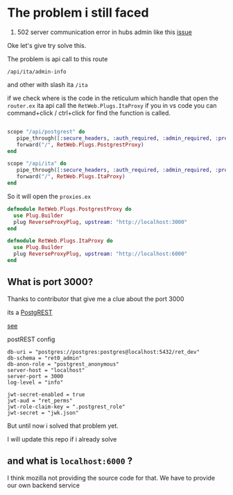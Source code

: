 # The problem i still faced

1. 502 server communication error in hubs admin like this [issue](https://github.com/mozilla/hubs/issues/4970#issue-1087523703)

Oke let's give try solve this.

The problem is api call to this route

`/api/ita/admin-info`

and other with slash ita `/ita`

if we check where is the code in the reticulum which handle that
open the `router.ex` ita api call the `RetWeb.Plugs.ItaProxy` if you in vs code you can command+click / ctrl+click for find the function is called.

```elixir

scope "/api/postgrest" do
   pipe_through([:secure_headers, :auth_required, :admin_required, :proxy_api])
   forward("/", RetWeb.Plugs.PostgrestProxy)
end

scope "/api/ita" do
   pipe_through([:secure_headers, :auth_required, :admin_required, :proxy_api])
   forward("/", RetWeb.Plugs.ItaProxy)
end

```

So it will open the `proxies.ex`

```elixir
defmodule RetWeb.Plugs.PostgrestProxy do
  use Plug.Builder
  plug ReverseProxyPlug, upstream: "http://localhost:3000"
end

defmodule RetWeb.Plugs.ItaProxy do
  use Plug.Builder
  plug ReverseProxyPlug, upstream: "http://localhost:6000"
end
```

## What is port 3000?

Thanks to contributor that give me a clue about the port 3000

its a [PostgREST](https://postgrest.org/en/stable/index.html)

[see](https://github.com/mozilla/hubs-ops/blob/master/ansible/roles/postgrest/templates/postgrest.toml.j2)

postREST config 

```
db-uri = "postgres://postgres:postgres@localhost:5432/ret_dev"
db-schema = "ret0_admin"
db-anon-role = "postgrest_anonymous"
server-host = "localhost"
server-port = 3000
log-level = "info"

jwt-secret-enabled = true
jwt-aud = "ret_perms"
jwt-role-claim-key = ".postgrest_role"
jwt-secret = "jwk.json"
```

But until now i solved that problem yet.

I will update this repo if i already solve


## and what is `localhost:6000` ? 

I think mozilla not providing the source code for that. We have to provide our own backend service


